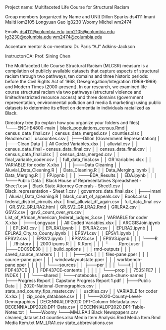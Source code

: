 Project name: Multifaceted Life Course for Structural Racism

Group members (organized by Name and UNI)
Dillon Sparks ds4111
Imani Maliti iom2105
Longyuan Gao lg3230
Woomy Michel wm2474

Emails
ds4111@columbia.edu
iom2105@columbia.edu
lg3230@columbia.edu
wm2474@columbia.edu

Accenture mentor & co-mentors: Dr. Paris “AJ” Adkins-Jackson

Instructor/CA: Prof. Sining Chen

The Multifaceted Life Course Structural Racism (MLCSR) measure is a compilation of publicly available datasets that capture aspects of structural racism through two pathways, ten domains and three historic periods: before the Civil Rights Act of 1968, Desegregation/Integration (1969-1999) and Modern Times (2000-present). In our research, we examined life course structural racism via two pathways (structural violence and limited/restricted resource access) and three domains (government representation, environmental pollution and media & marketing) using public datasets to determine its effect on dementia in individuals racialized as Black. 

Directory tree (to explain how you organize your folders and files)
└───ENGI-E4800-main
    │   black_populations_census.Rmd
    │   census_data_final.csv
    │   census_data_merged.csv
    │   counties.xlsx
    │   Readme.md
    │   uscounties.csv
    │
    ├───Dillon (Government Representation)
    │   ├───Clean Data
    │   │       All Coded Variables.xlsx
    │   │       alluvial.csv
    │   │       census_data_final - census_data_final.csv
    │   │       census_data_final.csv
    │   │       census_data_final.xlsx
    │   │       census_data_merged.csv
    │   │       final_variable_coder.csv
    │   │       full_data_final.csv
    │   │       GR Variables.xlsx
    │   │       VARIABLE for coder X.xlsx
    │   │
    │   ├───Data Cleaning
    │   │       Aluvial_Data_Cleaning.R
    │   │       Data_Cleaning.R
    │   │       Data_Merging.ipynb
    │   │       Data_Merging.R
    │   │       FP.ipynb
    │   │
    │   ├───EDA_Results
    │   │       EDA.ipynb
    │   │
    │   └───Public Data
    │           Black House of Representatives Spreadsheet - Sheet1.csv
    │           Black State Attorney Generals - Sheet1.csv
    │           Black_representation - Sheet 1.csv
    │           governors_data_final.xlsx
    │
    ├───Imani
    │       Aluvial_Data_Cleaning.R
    │       black_court_of_appeals.csv
    │       Book4.xlsx
    │       federal_district_circuits.xlsx
    │       final_alluvial_df_again.csv
    │       full_data_final.csv
    │       GR.SV2_GR.LRA2.html
    │       GR.SV2_GR.LRA2.Rmd
    │       GRLRA2.csv
    │       GSV2.csv
    │       gsv2_count_over_yrs.csv
    │       List_of_African_American_federal_judges_3.csv
    │       VARIABLE for coder X.xlsx
    │
    ├───Longyuan
    │   │   All Coded Variables.xlsx
    │   │   ARCGISJoin.ipynb
    │   │   EPLRA1.csv
    │   │   EPLRA1.ipynb
    │   │   EPLRA2.csv
    │   │   EPLRA2.ipynb
    │   │   EPLRA2_City_to_County.ipynb
    │   │   EPSV1.csv
    │   │   EPSV1.ipynb
    │   │   EPSV2.csv
    │   │   EPSV2.ipynb
    │   │   EPSV3.csv
    │   │   EPSV3.ipynb
    │   │
    │   └───R
    │       │   .Rhistory
    │       │   2000 ipums.R
    │       │   R.Rproj
    │       │
    │       └───.Rproj.user
    │           ├───DDC9DE38
    │           │   │   build_options
    │           │   │   rmd-outputs
    │           │   │   saved_source_markers
    │           │   │
    │           │   ├───pcs
    │           │   │       files-pane.pper
    │           │   │       source-pane.pper
    │           │   │       windowlayoutstate.pper
    │           │   │       workbench-pane.pper
    │           │   │
    │           │   └───sources
    │           │       ├───per
    │           │       │   └───t
    │           │       │           FDF437CE
    │           │       │           FDF437CE-contents
    │           │       │
    │           │       └───prop
    │           │               75351FE7
    │           │               INDEX
    │           │
    │           └───shared
    │               └───notebooks
    │                       patch-chunk-names
    │
    ├───Progress Report
    │       Capstone Progress Report 1.pdf
    │
    ├───Public Data
    │   │   2020-National-Demographics.csv
    │   │   state_and_county_fips_master.csv
    │   │   uscities.csv
    │   │   VARIABLE for coder X.xlsx
    │   │   zip_code_database.csv
    │   │
    │   └───2020-County-Level-Demographics
    │           DECENNIALDP2020.DP1-Column-Metadata.csv
    │           DECENNIALDP2020.DP1-Data.csv
    │           DECENNIALDP2020.DP1-Table-Notes.txt
    │
    └───Woomy
        └───MM.LRA.1
                Black Newspapers.csv
                cleaned_dataset.txt
                counties.xlsx
                Media Item Analysis.Rmd
                Media Item.Rmd
                Media Item.txt
                MM_LRA1.csv
                state_abbreviations.csv
